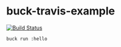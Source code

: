# buck-travis-example

[![Build Status](https://travis-ci.org/njlr/buck-travis-example.svg?branch=master)](https://travis-ci.org/njlr/buck-travis-example)

```bash=
buck run :hello 
```
